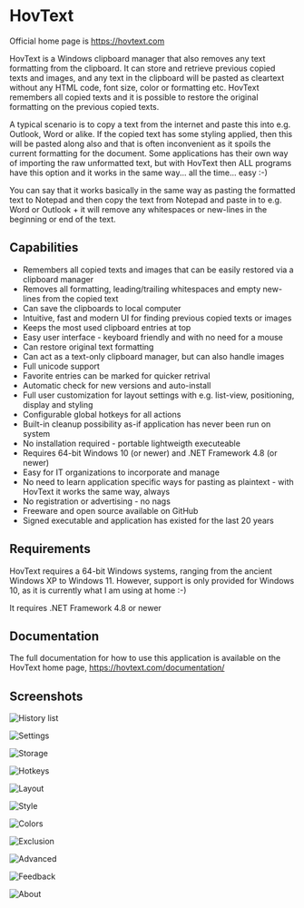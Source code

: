 # HovText

Official home page is https://hovtext.com

HovText is a Windows clipboard manager that also removes any text formatting from the clipboard. It can store and retrieve previous copied texts and images, and any text in the clipboard will be pasted as cleartext without any HTML code, font size, color or formatting etc. HovText remembers all copied texts and it is possible to restore the original formatting on the previous copied texts.

A typical scenario is to copy a text from the internet and paste this into e.g. Outlook, Word or alike. If the copied text has some styling applied, then this will be pasted along also and that is often inconvenient as it spoils the current formatting for the document. Some applications has their own way of importing the raw unformatted text, but with HovText then ALL programs have this option and it works in the same way... all the time... easy :-)

You can say that it works basically in the same way as pasting the formatted text to Notepad and then copy the text from Notepad and paste in to e.g. Word or Outlook + it will remove any whitespaces or new-lines in the beginning or end of the text.

## Capabilities

* Remembers all copied texts and images that can be easily restored via a clipboard manager
* Removes all formatting, leading/trailing whitespaces and empty new-lines from the copied text
* Can save the clipboards to local computer
* Intuitive, fast and modern UI for finding previous copied texts or images
* Keeps the most used clipboard entries at top
* Easy user interface - keyboard friendly and with no need for a mouse
* Can restore original text formatting
* Can act as a text-only clipboard manager, but can also handle images
* Full unicode support
* Favorite entries can be marked for quicker retrival
* Automatic check for new versions and auto-install
* Full user customization for layout settings with e.g. list-view, positioning, display and styling
* Configurable global hotkeys for all actions
* Built-in cleanup possibility as-if application has never been run on system
* No installation required - portable lightweigth executeable
* Requires 64-bit Windows 10 (or newer) and .NET Framework 4.8 (or newer)
* Easy for IT organizations to incorporate and manage
* No need to learn application specific ways for pasting as plaintext - with HovText it works the same way, always
* No registration or advertising - no nags
* Freeware and open source available on GitHub
* Signed executable and application has existed for the last 20 years

## Requirements

HovText requires a 64-bit Windows systems, ranging from the ancient Windows XP to Windows 11. However, support is only provided for Windows 10, as it is currently what I am using at home :-)

It requires .NET Framework 4.8 or newer

## Documentation

The full documentation for how to use this application is available on the HovText home page, https://hovtext.com/documentation/

## Screenshots

<!--START_SECTION:update_image-->

![History list](https://hovtext.com/documentation/images/HistoryList0.jpg)

![Settings](https://hovtext.com/documentation/images/General.jpg)

![Storage](https://hovtext.com/documentation/images/Storage.jpg)

![Hotkeys](https://hovtext.com/documentation/images/Hotkeys.jpg)

![Layout](https://hovtext.com/documentation/images/Layout.jpg)

![Style](https://hovtext.com/documentation/images/Style.jpg)

![Colors](https://hovtext.com/documentation/images/Colors.jpg)

![Exclusion](https://hovtext.com/documentation/images/Exclusion.jpg)

![Advanced](https://hovtext.com/documentation/images/Advanced.jpg)

![Feedback](https://hovtext.com/documentation/images/Feedback.jpg)

![About](https://hovtext.com/documentation/images/About.jpg)
<!--END_SECTION:update_image-->
